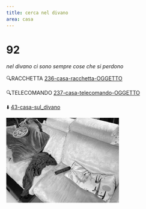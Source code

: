 ```yaml
---
title: cerca nel divano
area: casa
---
```

# 92
_nel divano ci sono sempre cose che si perdono_

🔍RACCHETTA [236-casa-racchetta-OGGETTO](236-casa-racchetta-OGGETTO.md)

🔍TELECOMANDO [237-casa-telecomando-OGGETTO](237-casa-telecomando-OGGETTO.md)

⬇️ [43-casa-sul_divano](43-casa-sul_divano.md)

![foto_121](_assets/preview/foto_121.jpg)